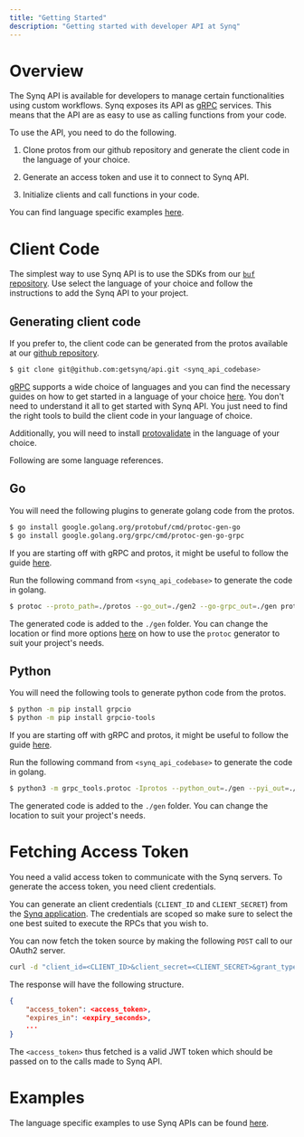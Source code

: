 ```yaml
---
title: "Getting Started"
description: "Getting started with developer API at Synq"
---
```


# Overview

The Synq API is available for developers to manage certain functionalities using custom workflows. Synq exposes its API as [gRPC](https://grpc.io/) services. This means that the API are as easy to use as calling functions from your code.

To use the API, you need to do the following.

1. Clone protos from our github repository and generate the client code in the language of your choice.

2. Generate an access token and use it to connect to Synq API.

3. Initialize clients and call functions in your code.

You can find language specific examples [here](https://github.com/getsynq/api/tree/main/examples).

# Client Code

The simplest way to use Synq API is to use the SDKs from our [`buf` repository](https://buf.build/getsynq/api/sdks). Use select the language of your choice and follow the instructions to add the Synq API to your project.

## Generating client code

If you prefer to, the client code can be generated from the protos available at our [github repository](https://github.com/getsynq/api).

```bash
$ git clone git@github.com:getsynq/api.git <synq_api_codebase>
```

[gRPC](https://grpc.io/) supports a wide choice of languages and you can find the necessary guides on how to get started in a language of your choice [here](https://grpc.io/docs/languages/). You don't need to understand it all to get started with Synq API. You just need to find the right tools to build the client code in your language of choice.

Additionally, you will need to install [protovalidate](https://github.com/bufbuild/protovalidate) in the language of your choice.

Following are some language references.

## Go

You will need the following plugins to generate golang code from the protos.

```bash
$ go install google.golang.org/protobuf/cmd/protoc-gen-go
$ go install google.golang.org/grpc/cmd/protoc-gen-go-grpc
```

If you are starting off with gRPC and protos, it might be useful to follow the guide [here](https://grpc.io/docs/languages/go/quickstart/).

Run the following command from `<synq_api_codebase>` to generate the code in golang.

```bash
$ protoc --proto_path=./protos --go_out=./gen2 --go-grpc_out=./gen protos/**/*.proto
```

The generated code is added to the `./gen` folder. You can change the location or find more options [here](https://protobuf.dev/reference/go/go-generated/) on how to use the `protoc` generator to suit your project's needs.

## Python

You will need the following tools to generate python code from the protos.

```bash
$ python -m pip install grpcio
$ python -m pip install grpcio-tools
```

If you are starting off with gRPC and protos, it might be useful to follow the guide [here](https://grpc.io/docs/languages/python/quickstart/).

Run the following command from `<synq_api_codebase>` to generate the code in golang.

```bash
$ python3 -m grpc_tools.protoc -Iprotos --python_out=./gen --pyi_out=./gen --grpc_python_out=./gen protos/**/*.proto
```

The generated code is added to the `./gen` folder. You can change the location to suit your project's needs.

# Fetching Access Token

You need a valid access token to communicate with the Synq servers. To generate the access token, you need client credentials.

You can generate an client credentials (`CLIENT_ID` and `CLIENT_SECRET`) from the [Synq application](https://app.synq.io/settings/api). The credentials are scoped so make sure to select the one best suited to execute the RPCs that you wish to.

You can now fetch the token source by making the following `POST` call to our OAuth2 server.

```bash
curl -d "client_id=<CLIENT_ID>&client_secret=<CLIENT_SECRET>&grant_type=client_credentials" -X POST http://api.synq.io/oauth2/token

```

The response will have the following structure.

```json
{
    "access_token": <access_token>,
    "expires_in": <expiry_seconds>,
    ...
}
```

The `<access_token>` thus fetched is a valid JWT token which should be passed on to the calls made to Synq API.

# Examples

The language specific examples to use Synq APIs can be found [here](https://docs.synq.io/api-reference/examples).
